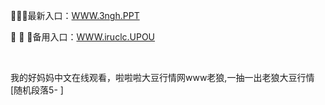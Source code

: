 <p>
	🐑🐑🐑最新入口：<a href="http://www.baidu.com/link?url=6MA2SWnO3Raqke39an_0PUxosM6ZrUGzi1BN9tNnlPW&wd">WWW.3ngh.PPT</a> 
	<p>
		🏴
🏴
🏴备用入口：<a href="http://www.baidu.com/link?url=6MA2SWnO3Raqke39an_0PUxosM6ZrUGzi1BN9tNnlPW&wd">WWW.iruclc.UPOU</a> 
	</p>
	<p>
		<br />
	</p>
	<p>
		我的好妈妈中文在线观看，啦啦啦大豆行情网www老狼,一抽一出老狼大豆行情[随机段落5-
]
	</p>
